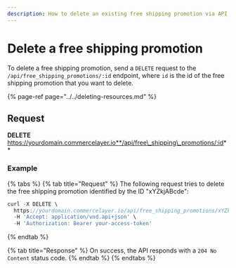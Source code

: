 ```yaml
---
description: How to delete an existing free shipping promotion via API
---
```


# Delete a free shipping promotion

To delete a free shipping promotion, send a `DELETE` request to the `/api/free_shipping_promotions/:id` endpoint, where `id` is the id of the free shipping promotion that you want to delete.

{% page-ref page="../../deleting-resources.md" %}

## Request

**DELETE** https://yourdomain.commercelayer.io**/api/free\_shipping\_promotions/:id**

### Example

{% tabs %}
{% tab title="Request" %}
The following request tries to delete the free shipping promotion identified by the ID "xYZkjABcde":

```javascript
curl -X DELETE \
  https://yourdomain.commercelayer.io/api/free_shipping_promotions/xYZkjABcde \
  -H 'Accept: application/vnd.api+json' \
  -H 'Authorization: Bearer your-access-token'
```
{% endtab %}

{% tab title="Response" %}
On success, the API responds with a `204 No Content` status code.
{% endtab %}
{% endtabs %}

